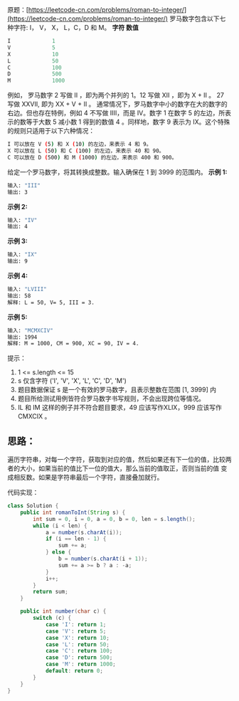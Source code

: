 原题：[https://leetcode-cn.com/problems/roman-to-integer/](https://leetcode-cn.com/problems/roman-to-integer/)
罗马数字包含以下七种字符: I， V， X， L，C，D 和 M。
**字符          数值**

```java
I             1
V             5
X             10
L             50
C             100
D             500
M             1000
```
例如， 罗马数字 2 写做 II ，即为两个并列的 1。12 写做 XII ，即为 X + II 。 27 写做  XXVII, 即为 XX + V + II 。
通常情况下，罗马数字中小的数字在大的数字的右边。但也存在特例，例如 4 不写做 IIII，而是 IV。数字 1 在数字 5 的左边，所表示的数等于大数 5 减小数 1 得到的数值 4 。同样地，数字 9 表示为 IX。这个特殊的规则只适用于以下六种情况：
```bash
I 可以放在 V (5) 和 X (10) 的左边，来表示 4 和 9。
X 可以放在 L (50) 和 C (100) 的左边，来表示 40 和 90。 
C 可以放在 D (500) 和 M (1000) 的左边，来表示 400 和 900。
```
给定一个罗马数字，将其转换成整数。输入确保在 1 到 3999 的范围内。
**示例 1:**
```bash
输入: "III"
输出: 3
```
**示例 2:**
```bash
输入: "IV"
输出: 4
```
**示例 3:**
```bash
输入: "IX"
输出: 9
```
**示例 4:**
```bash
输入: "LVIII"
输出: 58
解释: L = 50, V= 5, III = 3.
```
**示例 5:**
```bash
输入: "MCMXCIV"
输出: 1994
解释: M = 1000, CM = 900, XC = 90, IV = 4.
```
提示：
 1. 1 <= s.length <= 15 
 2. s 仅含字符 ('I', 'V', 'X', 'L', 'C', 'D', 'M')
 3. 题目数据保证 s 是一个有效的罗马数字，且表示整数在范围 [1, 3999] 内
 4.  题目所给测试用例皆符合罗马数字书写规则，不会出现跨位等情况。
 5.  IL 和 IM 这样的例子并不符合题目要求，49 应该写作XLIX，999 应该写作 CMXCIX 。

## 思路：
遍历字符串，对每一个字符，获取到对应的值，然后如果还有下一位的值，比较两者的大小，如果当前的值比下一位的值大，那么当前的值取正，否则当前的值 变成相反数。如果是字符串最后一个字符，直接叠加就行。

代码实现：

```java
class Solution {
    public int romanToInt(String s) {
        int sum = 0, i = 0, a = 0, b = 0, len = s.length();
        while (i < len) {
            a = number(s.charAt(i));
            if (i == len - 1) {
                sum += a;
            } else {
                b = number(s.charAt(i + 1));
                sum += a >= b ? a : -a;
            }
            i++;
        }
        return sum;
    }

    public int number(char c) {
        switch (c) {
            case 'I': return 1;
            case 'V': return 5;
            case 'X': return 10;
            case 'L': return 50;
            case 'C': return 100;
            case 'D': return 500;
            case 'M': return 1000;
            default: return 0;
        }
    }
}
```